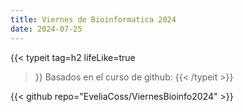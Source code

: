 ```yaml
---
title: Viernes de Bioinformatica 2024
date: 2024-07-25
---
```


{{< typeit 
  tag=h2
  lifeLike=true
>}}
Basados en el curso de github: 
{{< /typeit >}}


{{< github repo="EveliaCoss/ViernesBioinfo2024" >}}
